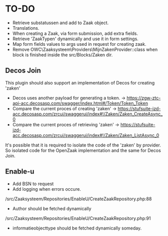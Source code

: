 # TO-DO

- Retrieve substatussen and add to Zaak object.
- Translations.
- When creating a Zaak, via form submission, add extra fields.
- Retrieve 'ZaakTypen' dynamically and use it in form settings.
- Map form fields values to args used in request for creating zaak.
- Remove OWC\Zaaksysteem\Providers\MijnZakenProvider::class when block is finished inside the src/Blocks/Zaken dir.

## Decos Join

This plugin should also support an implementation of Decos for creating 'zaken'

- Decos uses another payload for generating a token. -> https://zgw-ztc-api-acc.decosasp.com/swagger/index.html#/Token/Token_Token
- Compare the current proces of creating 'zaken' -> https://stufsuite-jzd-acc.decosasp.com/zrcui/swaggerui/index#!/Zaken/Zaken_CreateAsync_0
- Compare the current proces of retrieving 'zaken' -> https://stufsuite-jzd-acc.decosasp.com/zrcui/swaggerui/index#!/Zaken/Zaken_ListAsync_0

It's possible that it is required to isolate the code of the 'zaken' by provider. So isolated code for the OpenZaak implementation and the same for Decos Join.

## Enable-u

- Add BSN to request
- Add logging when errors occure.

/src/Zaaksysteem/Repositories/EnableU/CreateZaakRepository.php:88

- Author should be fetched dynamically

/src/Zaaksysteem/Repositories/EnableU/CreateZaakRepository.php:91

- informatieobjecttype should be fetched dynamically someday.

